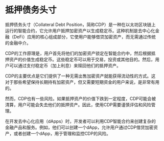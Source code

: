 # 抵押债务头寸

抵押债务头寸（Collateral Debt Position，简称CDP）是一种在以太坊区块链上运行的智能合约，它允许用户抵押加密资产以生成稳定币。这种机制是去中心化金融（DeFi）应用的核心组成部分，它使用户能够借贷加密资产，而无需通过传统的金融中介。

CDP的工作原理是，用户首先将他们的加密资产锁定在智能合约中，然后根据抵押资产的价值生成稳定币。这些稳定币可以用于交易，投资或其他目的。然后，用户可以通过支付稳定币（加上利息）来赎回他们的抵押资产。

CDP的主要优点是它们提供了一种无需出售加密资产就能获得流动性的方式。这对于那些希望保持长期持有加密资产，但又需要短期资金的用户来说，是非常有用的。

然而，CDP也有一些风险。如果抵押资产的价值下跌到一定程度，CDP可能会被清算，用户可能会失去他们的抵押资产。因此，使用CDP需要谨慎评估和风险管理。

在开发去中心化应用（dApps）时，开发者可以利用CDP智能合约来创建复杂的金融产品和服务。例如，他们可以创建一个dApp，允许用户通过CDP借贷加密资产，或者创建一个dApp，用于管理和监控CDP的风险。
